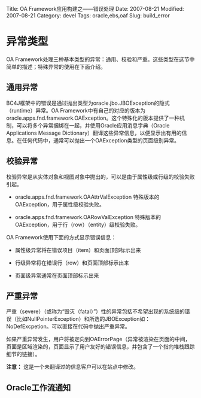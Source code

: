 Title: OA Framework应用构建之——错误处理
Date: 2007-08-21
Modified: 2007-08-21
Category: devel
Tags: oracle,ebs,oaf
Slug: build_error

# 异常类型
OA Framework处理三种基本类型的异常：通用、校验和严重。这些类型在这节中简单的描述；特殊异常的使用在下面介绍。

## 通用异常
BC4J框架中的错误是通过抛出类型为oracle.jbo.JBOException的隐式（runtime）异常。OA Framework中有自己的对应的版本为oracle.apps.fnd.framework.OAException。这个特殊化的版本提供了一种机制，可以将多个异常捆绑在一起，并使用Oracle应用消息字典（Oracle Applications Message Dictionary）翻译这些异常信息，以便显示出有用的信息。在任何代码中，通常可以抛出一个OAException类型的页面级别异常。

## 校验异常
校验异常是从实体对象和视图对象中抛出的，可以是由于属性级或行级的校验失败引起。

 - oracle.apps.fnd.framework.OAAttrValException 特殊版本的OAException，用于属性级校验失败。

 - oracle.apps.fnd.framework.OARowValException 特殊版本的OAException，用于行（row）（entity）级校验失败。

OA Framework使用下面的方式显示错误信息：

 - 属性级异常将在错误项目（item）和页面顶部标示出来

 - 行级异常将在错误行（row）和页面顶部标示出来

 - 页面级异常通常在页面顶部标示出来

## 严重异常
严重（severe）（或称为“毁灭（fatal）”）性的异常包括不希望出现的系统级的错误（比如NullPointerException）和所选的JBOException如：NoDefExcpetion。可以直接在代码中抛出严重异常。

如果严重异常发生，用户将被定向到OAErrorPage（异常被渲染在页面的中间，页面是区域渲染的，页面显示了用户友好的错误信息，并包含了一个指向堆栈跟踪细节的链接）。

**注意：** 这是一个未翻译过的信息客户可以在站点中修改。

## Oracle工作流通知

